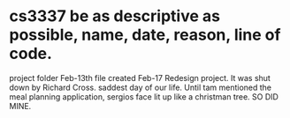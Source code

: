 # cs3337 be as descriptive as possible, name, date, reason, line of code.
project folder
Feb-13th file created
Feb-17 Redesign project. It was shut down by Richard Cross. saddest day of our life. Until tam mentioned the meal planning application, sergios face lit up like a christman tree. SO DID MINE.



